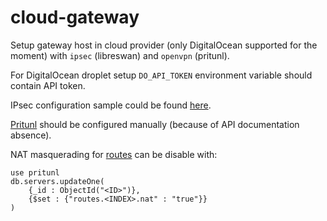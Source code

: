 # cloud-gateway

Setup gateway host in cloud provider (only DigitalOcean supported for the moment) with `ipsec` (libreswan) and `openvpn` (pritunl).

For DigitalOcean droplet setup `DO_API_TOKEN` environment variable should contain API token.

IPsec configuration sample could be found [here](https://raw.githubusercontent.com/oukooveu/cloud-gateway/master/tests/host_vars/test-gw-1.yaml).

[Pritunl](https://pritunl.com/) should be configured manually (because of API documentation absence).

NAT masquerading for [routes](https://docs.pritunl.com/docs/routing) can be disable with:
```
use pritunl
db.servers.updateOne(
    {_id : ObjectId("<ID>")},
    {$set : {"routes.<INDEX>.nat" : "true"}}
)
```
